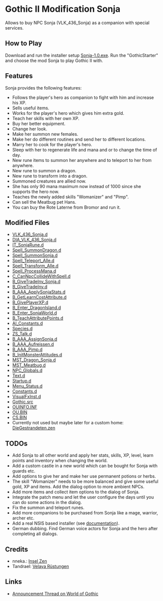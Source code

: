 # Gothic II Modification Sonja

Allows to buy NPC Sonja (VLK_436_Sonja) as a companion with special services.

## How to Play

Download and run the installer setup [Sonja-1.0.exe](./Sonja-1.0.exe).
Run the "GothicStarter" and choose the mod Sonja to play Gothic II with.

## Features

Sonja provides the following features:

* Follows the player's hero as companion to fight with him and increase his XP.
* Sells useful items.
* Works for the player's hero which gives him extra gold.
* Teach her skills with her own XP.
* Buy her better equipment.
* Change her look.
* Make her summon new females.
* Make her do different routines and send her to different locations.
* Marry her to cook for the player's hero.
* Sleep with her to regenerate life and mana and or to change the time of day.
* New rune items to summon her anywhere and to teleport to her from anywhere.
* New rune to summon a dragon.
* New rune to transform into a dragon.
* Summoned creatures are allied now.
* She has only 90 mana maximum now instead of 1000 since she supports the hero now.
* Teaches the newly added skills "Womanizer" and "Pimp".
* Can sell the Meatbug pet Hans.
* You can buy the Rote Laterne from Bromor and run it.

## Modified Files

* [VLK_436_Sonja.d](./_work/Data/Scripts/Content/Story/NPC/VLK_436_Sonja.d)
* [DIA_VLK_436_Sonja.d](./_work/Data/Scripts/Content/Story/Dialoge/DIA_VLK_436_Sonja.d)
* [IT_SonjaRune.d](./_work/Data/Scripts/Content/Items/IT_SonjaRune.d)
* [Spell_SummonDragon.d](./_work/Data/Scripts/Content/AI/Magic/Spells/Spell_SummonDragon.d)
* [Spell_SummonSonja.d](./_work/Data/Scripts/Content/AI/Magic/Spells/Spell_SummonSonja.d)
* [Spell_Teleport_Alle.d](./_work/Data/Scripts/Content/AI/Magic/Spells/Spell_Teleport_Alle.d)
* [Spell_Transform_Alle.d](./_work/Data/Scripts/Content/AI/Magic/Spells/Spell_Transform_Alle.d)
* [Spell_ProcessMana.d](./_work/Data/Scripts/Content/AI/Magic/Spell_ProcessMana.d)
* [C_CanNpcCollideWithSpell.d](./_work/Data/Scripts/Content/AI/Magic/C_CanNpcCollideWithSpell.d)
* [B_GiveTradeInv_Sonja.d](./_work/Data/Scripts/Content/Story/B_GiveTradeInv/B_GiveTradeInv_Sonja.d)
* [B_GiveTradeInv.d](./_work/Data/Scripts/Content/Story/B_GiveTradeInv/B_GiveTradeInv.d)
* [B_AAA_ApplySonjaStats.d](./_work/Data/Scripts/Content/Story/B_Story/B_AAA_ApplySonjaStats.d)
* [B_GetLearnCostAttribute.d](./_work/Data/Scripts/Content/Story/B_Story/B_GetLearnCostAttribute.d)
* [B_GivePlayerXP.d](./_work/Data/Scripts/Content/Story/B_Story/B_GivePlayerXP.d)
* [B_Enter_DragonIsland.d](./_work/Data/Scripts/Content/Story/B_Story/B_Enter_DragonIsland.d)
* [B_Enter_SonjaWorld.d](./_work/Data/Scripts/Content/Story/B_Story/B_Enter_SonjaWorld.d)
* [B_TeachAttributePoints.d](./_work/Data/Scripts/Content/Story/B_Story/B_TeachAttributePoints.d)
* [AI_Constants.d](./_work/Data/Scripts/Content/AI/AI_Intern/AI_Constants.d)
* [Species.d](./_work/Data/Scripts/Content/AI/AI_Intern/Species.d)
* [ZS_Talk.d](./_work/Data/Scripts/Content/AI/Human/ZS_Human/ZS_Talk.d)
* [B_AAA_AssignSonja.d](./_work/Data/Scripts/Content/Story/B_AssignAmbientInfos/B_AAA_AssignSonja.d)
* [B_AAA_Aufreissen.d](./_work/Data/Scripts/Content/Story/B_AssignAmbientInfos/B_AAA_Aufreissen.d)
* [B_AAA_Pimp.d](./_work/Data/Scripts/Content/Story/B_AssignAmbientInfos/B_AAA_Pimp.d)
* [B_InitMonsterAttitudes.d](./_work/Data/Scripts/Content/Story/NPC/Monster/B_Monster/B_InitMonsterAttitudes.d)
* [MST_Dragon_Sonja.d](./_work/Data/Scripts/Content/Story/NPC/Monster/MST_Dragon_Sonja.d)
* [MST_Meatbug.d](./_work/Data/Scripts/Content/Story/NPC/Monster/MST_Meatbug.d)
* [NPC_Globals.d](./_work/Data/Scripts/Content/Story/NPC_Globals.d)
* [Text.d](./_work/Data/Scripts/Content/Story/Text.d)
* [Startup.d](./_work/Data/Scripts/Content/Story/Startup.d)
* [Menu_Status.d](./_work/Data/Scripts/System/MENU/Menu_Status.d)
* [Constants.d](./_work/Data/Scripts/Content/_intern/Constants.d)
* [VisualFxInst.d](./_work/Data/Scripts/System/VisualFX/VisualFxInst.d)
* [Gothic.src](./_work/Data/Scripts/Content/Gothic.src)
* [OUINFO.INF](./_work/Data/Scripts/_compiled/OUINFO.INF)
* [OU.BIN](./_work/Data/Scripts/content/CUTSCENE/OU.BIN)
* [CS.BIN](./_work/Data/Scripts/content/CUTSCENE/CS.BIN)
* Currently not used but maybe later for a custom home: [DieGestrandeten.zen](./_work/Data/Worlds/Sonja/DieGestrandeten.zen)

## TODOs

* Add Sonja to all other world and apply her stats, skills, XP, level, learn points and inventory when changing the world.
* Add a custom castle in a new world which can be bought for Sonja with guards etc.
* Add options to give her and make her use permanent potions or herbs.
* The skill "Womanizer" needs to be more balanced and give some useful gold, XP and items. Add the dialog option to more ambient NPCs.
* Add more items and collect item options to the dialog of Sonja.
* Integrate the patch menu and let the user configure the days until you can do some actions in the dialog.
* Fix the summon and teleport runes.
* Add more companions to be purchased from Sonja like a mage, warrior, archer etc.
* Add a real NSIS based installer (see [documentation](https://wiki.worldofgothic.de/doku.php?id=nsis)).
* German dubbing. Find German voice actors for Sonja and the hero after completing all dialogs.

## Credits

* nneka.: [Insel Zen](https://www.worldofgothic.de/?go=moddb&action=view&fileID=429&cat=18&page=2&order=0)
* Tandrael: [Velaya Rüstungen](https://www.worldofgothic.de/?go=moddb&action=view&fileID=1415&cat=0&page=0&order=0&searchkey=velaya&searchcat=0)

## Links

* [Announcement Thread on World of Gothic](https://forum.worldofplayers.de/forum/threads/1596847-Gothic-II-Erweiterungsmod-Ank%C3%BCndigung-Sonja?p=27037960#post27037960)

